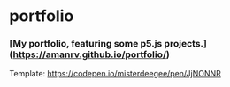 # portfolio
### [My portfolio, featuring some p5.js projects.] (https://amanrv.github.io/portfolio/)
Template: https://codepen.io/misterdeegee/pen/JjNONNR

